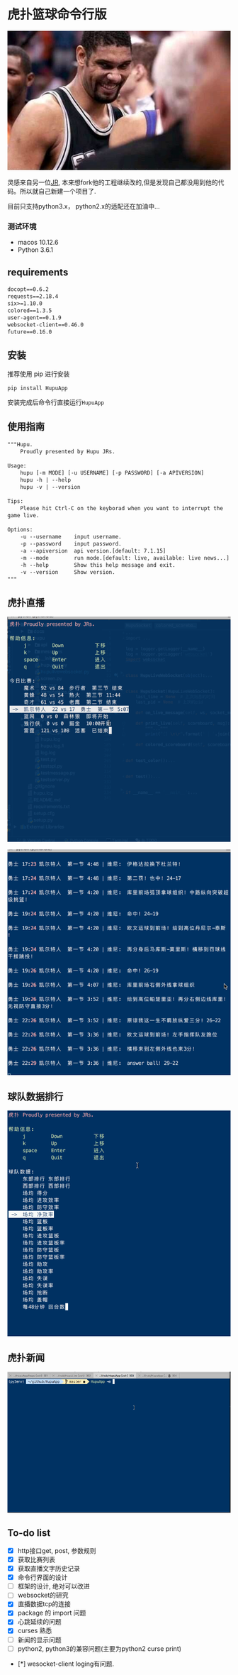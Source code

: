 # 虎扑篮球命令行版  
![Duncan](images/Duncan.jpg)

灵感来自另一位[JR](https://github.com/chenjiandongx/HupuLive), 本来想fork他的工程继续改的,但是发现自己都没用到他的代码。所以就自己新建一个项目了.

目前只支持python3.x， python2.x的适配还在加油中...

### 测试环境
* macos 10.12.6
* Python 3.6.1 

## requirements

```
docopt==0.6.2
requests==2.18.4
six>=1.10.0
colored==1.3.5
user-agent==0.1.9
websocket-client==0.46.0
future==0.16.0
```

## 安装

推荐使用 pip 进行安装
```
pip install HupuApp
```
安装完成后命令行直接运行`HupuApp`

## 使用指南
```shell
"""Hupu.
    Proudly presented by Hupu JRs.

Usage:
    hupu [-m MODE] [-u USERNAME] [-p PASSWORD] [-a APIVERSION]
    hupu -h | --help
    hupu -v | --version

Tips:
    Please hit Ctrl-C on the keyborad when you want to interrupt the game live.

Options:
    -u --username    input username.
    -p --password    input password.
    -a --apiversion  api version.[default: 7.1.15]
    -m --mode        run mode.[default: live, available: live news...]
    -h --help        Show this help message and exit.
    -v --version     Show version.
"""
```

## 虎扑直播
![hupu_live](images/hupu_live.gif)

![hupu_live2](images/hupu_live2.gif)

## 球队数据排行

![hupu_teamranks](images/hupu_teamranks.gif)

## 虎扑新闻

![hupu_news](images/hupu_news.gif)


## To-do list
* [x] http接口get, post, 参数规则
* [x] 获取比赛列表
* [x] 获取直播文字历史记录
* [x] 命令行界面的设计
* [ ] 框架的设计, 绝对可以改进
* [ ] websocket的研究
* [x] 直播数据tcp的连接
* [x] package 的 import 问题
* [x] 心跳延续的问题
* [x] curses 熟悉
* [ ] 新闻的显示问题
* [ ] python2, python3的兼容问题(主要为python2 curse print)
* [*] wesocket-client loging有问题.
